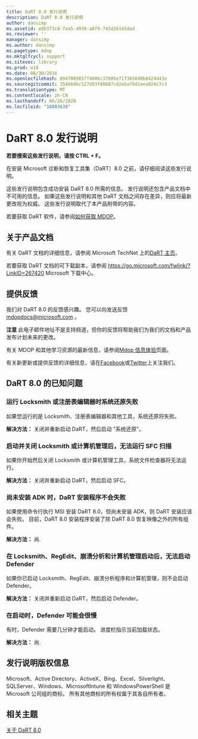 ```yaml
---
title: DaRT 8.0 发行说明
description: DaRT 8.0 发行说明
author: dansimp
ms.assetid: e8b373c8-7aa5-4930-a8f9-743d26145dad
ms.reviewer: ''
manager: dansimp
ms.author: dansimp
ms.pagetype: mdop
ms.mktglfcycl: support
ms.sitesec: library
ms.prod: w10
ms.date: 08/30/2016
ms.openlocfilehash: 894708585ff4006c37085e71f365690b8424d43e
ms.sourcegitcommit: 354664bc527d93f80687cd2eba70d1eea024c7c3
ms.translationtype: MT
ms.contentlocale: zh-CN
ms.lasthandoff: 06/26/2020
ms.locfileid: "10803638"
---
```

# DaRT 8.0 发行说明


**若要搜索这些发行说明，请按 CTRL + F。**

在安装 Microsoft 诊断和恢复工具集（DaRT）8.0 之前，请仔细阅读这些发行说明。

这些发行说明包含成功安装 DaRT 8.0 所需的信息。 发行说明还包含产品文档中不可用的信息。 如果这些发行说明和其他 DaRT 文档之间存在差异，则应将最新更改视为权威。 这些发行说明取代了本产品附带的内容。

若要获取 DaRT 软件，请参阅[如何获取 MDOP](https://go.microsoft.com/fwlink/?LinkId=322049)。

## 关于产品文档


有关 DaRT 文档的详细信息，请参阅 Microsoft TechNet 上的[DaRT 主页](https://go.microsoft.com/fwlink/?LinkID=252096)。

若要获取 DaRT 文档的可下载副本，请参阅 <https://go.microsoft.com/fwlink/?LinkID=267420> Microsoft 下载中心。

## 提供反馈


我们对 DaRT 8.0 的反馈感兴趣。 您可以向发送反馈 <mdopdocs@microsoft.com> 。

**注意** 此电子邮件地址不是支持频道，但你的反馈将帮助我们为我们的文档和产品发布计划未来的更改。

 

有关 MDOP 和其他学习资源的最新信息，请参阅[Mdop 信息体验](https://go.microsoft.com/fwlink/p/?LinkId=236032)页面。

有关新更新或提供反馈的详细信息，请在[Facebook](https://go.microsoft.com/fwlink/p/?LinkId=242445)或[Twitter](https://go.microsoft.com/fwlink/p/?LinkId=242447)上关注我们。

## DaRT 8.0 的已知问题


### 运行 Locksmith 或注册表编辑器时系统还原失败

如果您运行的是 Locksmith、注册表编辑器和其他工具，系统还原将失败。

**解决方法：** 关闭并重新启动 DaRT，然后启动 "系统还原"。

### 启动并关闭 Locksmith 或计算机管理后，无法运行 SFC 扫描

如果你开始然后关闭 Locksmith 或计算机管理工具，系统文件检查器将无法运行。

**解决方法：** 关闭并重新启动 DaRT，然后启动 SFC。

### <a href="" id="-------------dart-installer-does-not-fail-when-adk-has-not-been-installed"></a> 尚未安装 ADK 时，DaRT 安装程序不会失败

如果使用命令行执行 MSI 安装 DaRT 8.0，但尚未安装 ADK，则 DaRT 安装应该会失败。 目前，DaRT 8.0 安装程序安装了除 DaRT 8.0 恢复映像之外的所有组件。

**解决方法：** 尚.

### 在 Locksmith、RegEdit、崩溃分析和计算机管理启动后，无法启动 Defender

如果你已启动 Locksmith、RegEdit、崩溃分析程序和计算机管理，则不会启动 Defender。

**解决方法：** 关闭并重新启动 DaRT，然后启动 Defender。

### 在启动时，Defender 可能会很慢

有时，Defender 需要几分钟才能启动。 进度栏指示当前加载状态。

**解决方法：** 尚.

## 发行说明版权信息


Microsoft、Active Directory、ActiveX、Bing、Excel、Silverlight、SQLServer、Windows、MicrosoftIntune 和 WindowsPowerShell 是 Microsoft 公司组的商标。 所有其他商标的所有权属于其各自所有者。



## 相关主题


[关于 DaRT 8.0](about-dart-80-dart-8.md)

 

 





